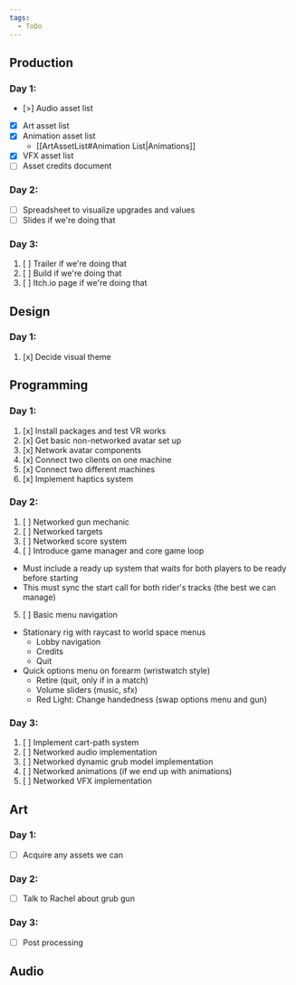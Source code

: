 ```yaml
---
tags:
  - ToDo
---
```


## Production
### Day 1:
- [>] Audio asset list
- [x] Art asset list
- [x] Animation asset list 
	- [[ArtAssetList#Animation List|Animations]]
- [x] VFX asset list
- [ ] Asset credits document
### Day 2:
- [ ] Spreadsheet to visualize upgrades and values
- [ ] Slides if we're doing that
### Day 3:
1. [ ] Trailer if we're doing that
2. [ ] Build if we're doing that
3. [ ] Itch.io page if we're doing that
## Design
### Day 1:
1. [x] Decide visual theme
## Programming
### Day 1:
1. [x] Install packages and test VR works
2. [x] Get basic non-networked avatar set up
3. [x] Network avatar components
4. [x] Connect two clients on one machine
5. [x] Connect two different machines
6. [x] Implement haptics system
### Day 2:
1. [ ] Networked gun mechanic
2. [ ] Networked targets
3. [ ] Networked score system
4. [ ] Introduce game manager and core game loop
  - Must include a ready up system that waits for both players to be ready before starting
  - This must sync the start call for both rider's tracks (the best we can manage)
5. [ ] Basic menu navigation
  - Stationary rig with raycast to world space menus
      - Lobby navigation
      - Credits
      - Quit
  - Quick options menu on forearm (wristwatch style)
      - Retire (quit, only if in a match)
      - Volume sliders (music, sfx)
      - Red Light: Change handedness (swap options menu and gun)
### Day 3:
1. [ ] Implement cart-path system
2. [ ] Networked audio implementation
3. [ ] Networked dynamic grub model implementation
4. [ ] Networked animations (if we end up with animations)
5. [ ] Networked VFX implementation
## Art
### Day 1:
- [ ] Acquire any assets we can
### Day 2: 
- [ ] Talk to Rachel about grub gun
### Day 3:
- [ ] Post processing
## Audio
